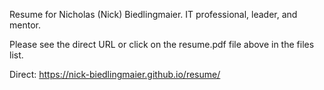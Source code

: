 Resume for Nicholas (Nick) Biedlingmaier. IT professional, leader, and mentor.

Please see the direct URL or click on the resume.pdf file above in the files list.

Direct: https://nick-biedlingmaier.github.io/resume/
